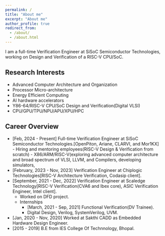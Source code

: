 ```yaml
---
permalink: /
title: "About me"
excerpt: "About me"
author_profile: true
redirect_from: 
  - /about/
  - /about.html
---
```


I am a full-time Verification Engineer at SiSoC Semiconductor Technologies, working on Design and Verification of a RISC-V CPU/SoC.

Research Interests
------------------
 - Advanced Computer Architecture and Organization
 - Processor Micro-architecture
 - Energy Efficient Computing
 - AI hardware accelerators
 - Y86-64/RISC-V CPU/SoC Design and Verification(Digital VLSI)
 - CPU/GPU/TPU/NPU/APU/XPU/HPC

Career Overview
---------------
 - [Feb, 2024 - Present] Full-time Verification Engineer at SiSoC Semiconductor Technologies.[OpenPiton, Ariane, CLARVI, and Mor1KX]
         - Hiring and mentoring employees(RISC-V Design & Verification from scratch)
         - X86/ARM/RISC-V(exploring advanced computer architecture and broad spectrum of VLSI, LLVM, and Compilers, developing simulators, 
 - [February, 2023 - Nov, 2023] Verification Engineer at Chiplogic Technologies[RISC-V Architecture Verification, Codasip client].
 -  [September, 2021 - Dec, 2022] Verification Engineer at Scaledge Technology[RISC-V Verification(CVA6 and Ibex core), ASIC Verification Engineer, Intel client].
      - Worked on DFD project.
      - Internships
         - [March, 2021 - Sep, 2021] Functional Verification(DV Trainee).
         - Digital Design, Verilog, SystemVerilog, UVM.
 - [Jan, 2020 - Nov, 2020] Worked at Sakthi CADD as Embedded Hardware Design Engineer.
 - [2015 - 2019] B.E from IES College Of Technnology, Bhopal.
